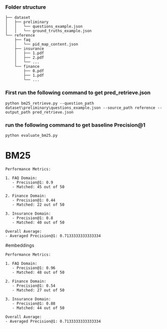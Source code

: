 ### Folder structure
```
├── dataset
│   ├── preliminary
│   │   └── questions_example.json
│   │   └── ground_truths_example.json
└── reference
    ├── faq
    │   └── pid_map_content.json
    ├── insurance
    │   ├── 1.pdf
    │   ├── 2.pdf
    │   └── ...
    └── finance
        ├── 0.pdf
        ├── 1.pdf
        └── ...
```
### First run the following command to get pred_retrieve.json
```
python bm25_retrieve.py --question_path dataset\preliminary\questions_example.json --source_path reference --output_path pred_retrieve.json
```
### run the following command to get baseline Precision@1 
```
python evaluate_bm25.py
```
# BM25
```
Performance Metrics:

1. FAQ Domain:
   - Precision@1: 0.9
   - Matched: 45 out of 50

2. Finance Domain:
   - Precision@1: 0.44
   - Matched: 22 out of 50

3. Insurance Domain:
   - Precision@1: 0.8
   - Matched: 40 out of 50

Overall Average:
- Averaged Precision@1: 0.7133333333333334
```
#embeddings
```
Performance Metrics:

1. FAQ Domain:
   - Precision@1: 0.96
   - Matched: 48 out of 50

2. Finance Domain:
   - Precision@1: 0.54
   - Matched: 27 out of 50

3. Insurance Domain:
   - Precision@1: 0.88
   - Matched: 44 out of 50

Overall Average:
- Averaged Precision@1: 0.7133333333333334
```
